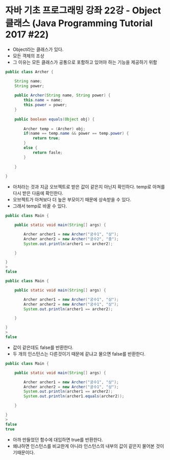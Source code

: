 # 자바 기초 프로그래밍 강좌 22강 - Object 클래스 (Java Programming Tutorial 2017 #22)

- Object라는 클래스가 있다.
- 모든 객체의 조상
- 그 이유는 모든 클래스가 공통으로 포함하고 있어야 하는 기능을 제공하기 위함

```java
public class Archer {

	String name;
	String power;
	
	public Archer(String name, String power) {
		this.name = name;
		this.power = power;
	}
	
	public boolean equals(Object obj) {
		
		Archer temp = (Archer) obj;
		if(name == temp.name && power == temp.power) {
			return true;
		}
		else {
			return fasle;
		}
		
	}
	
}
```

- 아처라는 것과 지금 오브젝트로 받은 값이 같은지 아닌지 확인하다. temp로 아쳐를 다시 받은 다음에 확인한다.
- 오브젝트가 아쳐보다 더 높은 부모이기 때문에 상속받을 수 있다. 
- 그래서 temp로 바꿀 수 있다.

```java
public class Main {

	public static void main(String[] args) {

		Archer archer1 = new Archer("궁수1", "상");
		Archer archer2 = new Archer("궁수2", "중");
		System.out.println(archer1 == archer2);

	}

}
>
false    
```

```java
public class Main {

	public static void main(String[] args) {

		Archer archer1 = new Archer("궁수1", "상");
		Archer archer2 = new Archer("궁수1", "상");
		System.out.println(archer1 == archer2);

	}

}
>
false 
```

- 값이 같은데도 false를 반환한다.
- 두 개의 인스턴스는 다른것이기 때문에 같냐고 물으면 false를 반환한다.

```java
public class Main {

	public static void main(String[] args) {

		Archer archer1 = new Archer("궁수1", "상");
		Archer archer2 = new Archer("궁수1", "상");
		System.out.println(archer1 == archer2);
		System.out.println(archer1.equals(archer2));

	}

}
>
false
true
```

- 아까 만들었던 함수에 대입하면 true를 반환한다.
- 왜냐하면 인스턴스를 비교한게 아니라 인스턴스의 내부의 값이 같은지 물어본 것이기때문이다.
